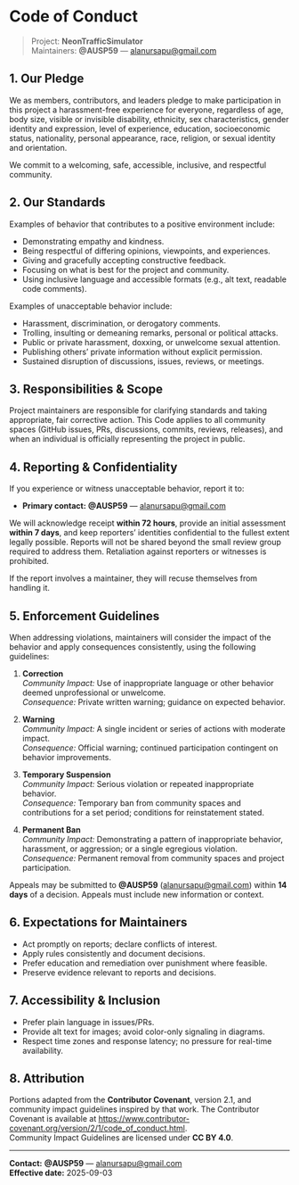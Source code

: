 # Code of Conduct

> Project: **NeonTrafficSimulator**  
> Maintainers: **@AUSP59** — <alanursapu@gmail.com>

## 1. Our Pledge
We as members, contributors, and leaders pledge to make participation in this project a harassment-free experience for everyone, regardless of age, body size, visible or invisible disability, ethnicity, sex characteristics, gender identity and expression, level of experience, education, socioeconomic status, nationality, personal appearance, race, religion, or sexual identity and orientation.

We commit to a welcoming, safe, accessible, inclusive, and respectful community.

## 2. Our Standards
Examples of behavior that contributes to a positive environment include:
- Demonstrating empathy and kindness.
- Being respectful of differing opinions, viewpoints, and experiences.
- Giving and gracefully accepting constructive feedback.
- Focusing on what is best for the project and community.
- Using inclusive language and accessible formats (e.g., alt text, readable code comments).

Examples of unacceptable behavior include:
- Harassment, discrimination, or derogatory comments.
- Trolling, insulting or demeaning remarks, personal or political attacks.
- Public or private harassment, doxxing, or unwelcome sexual attention.
- Publishing others’ private information without explicit permission.
- Sustained disruption of discussions, issues, reviews, or meetings.

## 3. Responsibilities & Scope
Project maintainers are responsible for clarifying standards and taking appropriate, fair corrective action. This Code applies to all community spaces (GitHub issues, PRs, discussions, commits, reviews, releases), and when an individual is officially representing the project in public.

## 4. Reporting & Confidentiality
If you experience or witness unacceptable behavior, report it to:

- **Primary contact:** **@AUSP59** — <alanursapu@gmail.com>

We will acknowledge receipt **within 72 hours**, provide an initial assessment **within 7 days**, and keep reporters’ identities confidential to the fullest extent legally possible. Reports will not be shared beyond the small review group required to address them. Retaliation against reporters or witnesses is prohibited.

If the report involves a maintainer, they will recuse themselves from handling it.

## 5. Enforcement Guidelines
When addressing violations, maintainers will consider the impact of the behavior and apply consequences consistently, using the following guidelines:

1. **Correction**  
   *Community Impact:* Use of inappropriate language or other behavior deemed unprofessional or unwelcome.  
   *Consequence:* Private written warning; guidance on expected behavior.

2. **Warning**  
   *Community Impact:* A single incident or series of actions with moderate impact.  
   *Consequence:* Official warning; continued participation contingent on behavior improvements.

3. **Temporary Suspension**  
   *Community Impact:* Serious violation or repeated inappropriate behavior.  
   *Consequence:* Temporary ban from community spaces and contributions for a set period; conditions for reinstatement stated.

4. **Permanent Ban**  
   *Community Impact:* Demonstrating a pattern of inappropriate behavior, harassment, or aggression; or a single egregious violation.  
   *Consequence:* Permanent removal from community spaces and project participation.

Appeals may be submitted to **@AUSP59** (<alanursapu@gmail.com>) within **14 days** of a decision. Appeals must include new information or context.

## 6. Expectations for Maintainers
- Act promptly on reports; declare conflicts of interest.
- Apply rules consistently and document decisions.
- Prefer education and remediation over punishment where feasible.
- Preserve evidence relevant to reports and decisions.

## 7. Accessibility & Inclusion
- Prefer plain language in issues/PRs.  
- Provide alt text for images; avoid color-only signaling in diagrams.  
- Respect time zones and response latency; no pressure for real-time availability.

## 8. Attribution
Portions adapted from the **Contributor Covenant**, version 2.1, and community impact guidelines inspired by that work. The Contributor Covenant is available at <https://www.contributor-covenant.org/version/2/1/code_of_conduct.html>.  
Community Impact Guidelines are licensed under **CC BY 4.0**.  

---

**Contact:** **@AUSP59** — <alanursapu@gmail.com>  
**Effective date:** 2025-09-03